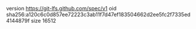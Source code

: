version https://git-lfs.github.com/spec/v1
oid sha256:a120c6c0d857ee72223c3ab11f7d47ef183504662d2ee5fc2f7335ed4144879f
size 16512
